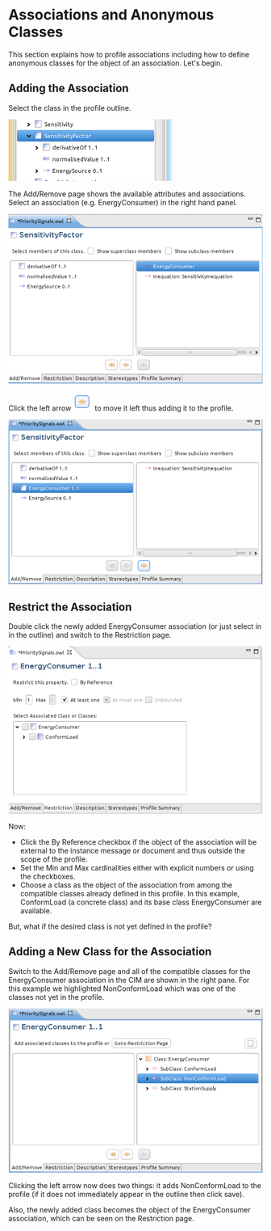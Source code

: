 # Associations and Anonymous Classes
This section explains how to profile associations including how to define anonymous classes for the object of an association. Let's begin.

## Adding the Association
Select the class in the profile outline.

![ProfileOutline.png](../images/ProfileOutline.png "Profile Outline")

The Add/Remove page shows the available attributes and associations. Select an association (e.g. EnergyConsumer) in the right hand panel.

![Select Attributes](../images/SelectAttributes.png "Select Attributes")

Click the left arrow ![Left Arrow](../images/leftarrow.png) to move it left thus adding it to the profile.

![AddedAttributes.png](../images/AddedAttributes.png "Added Attributes")

## Restrict the Association
Double click the newly added EnergyConsumer association (or just select in in the outline) and switch to the Restriction page.

![RestrictionPage.png](../images/RestrictionPage.png "Restriction Page")

Now:

  * Click the By Reference checkbox if the object of the association will be external to the instance message or document and thus outside the scope of the profile.
  * Set the Min and Max cardinalities either with explicit numbers or using the checkboxes.
  * Choose a class as the object of the association from among the compatible classes already defined in this profile. In this example, ConformLoad (a concrete class) and its base class EnergyConsumer are available.

But, what if the desired class is not yet defined in the profile?

## Adding a New Class for the Association
Switch to the Add/Remove page and all of the compatible classes for the EnergyConsumer association in the CIM are shown in the right pane. For this example we highlighted NonConformLoad which was one of the classes not yet in the profile.

![AddAssociationClassNotInProfile.png](../images/AddAssociationClassNotInProfile.png "Add Association Class Not In Profile")

Clicking the left arrow now does two things: it adds NonConformLoad to the profile (if it does not immediately appear in the outline then click save).



Also, the newly added class becomes the object of the EnergyConsumer association, which can be seen on the Restriction page.

